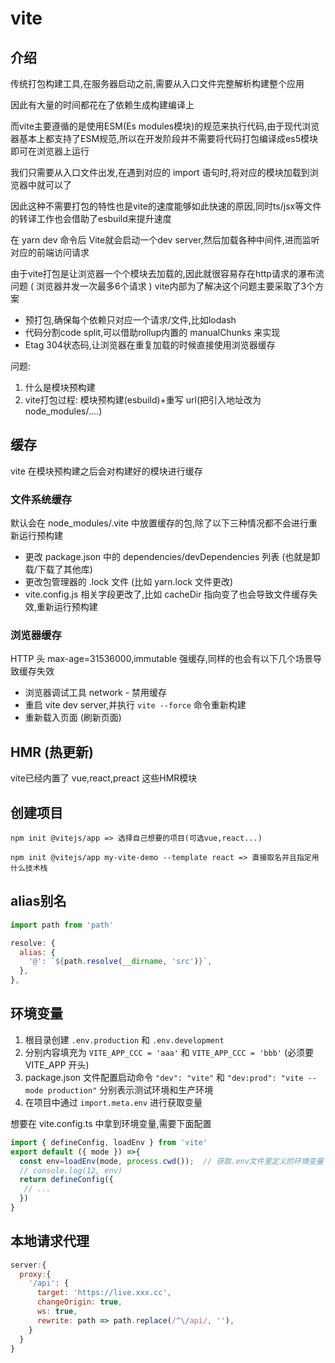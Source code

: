 # vite

## 介绍
传统打包构建工具,在服务器启动之前,需要从入口文件完整解析构建整个应用

因此有大量的时间都花在了依赖生成构建编译上

而vite主要遵循的是使用ESM(Es modules模块)的规范来执行代码,由于现代浏览器基本上都支持了ESM规范,所以在开发阶段并不需要将代码打包编译成es5模块即可在浏览器上运行

我们只需要从入口文件出发,在遇到对应的 import 语句时,将对应的模块加载到浏览器中就可以了

因此这种不需要打包的特性也是vite的速度能够如此快速的原因,同时ts/jsx等文件的转译工作也会借助了esbuild来提升速度

在 yarn dev 命令后 Vite就会启动一个dev server,然后加载各种中间件,进而监听对应的前端访问请求

由于vite打包是让浏览器一个个模块去加载的,因此就很容易存在http请求的瀑布流问题 ( 浏览器并发一次最多6个请求 ) vite内部为了解决这个问题主要采取了3个方案
+ 预打包,确保每个依赖只对应一个请求/文件,比如lodash
+ 代码分割code split,可以借助rollup内置的 manualChunks 来实现
+ Etag 304状态码,让浏览器在重复加载的时候直接使用浏览器缓存

问题:
1. 什么是模块预构建
2. vite打包过程: 模块预构建(esbuild)+重写 url(把引入地址改为 node_modules/....)


## 缓存
vite 在模块预构建之后会对构建好的模块进行缓存
### 文件系统缓存
默认会在 node_modules/.vite 中放置缓存的包,除了以下三种情况都不会进行重新运行预构建
+ 更改 package.json 中的 dependencies/devDependencies 列表 (也就是卸载/下载了其他库)
+ 更改包管理器的 .lock 文件 (比如 yarn.lock 文件更改)
+ vite.config.js 相关字段更改了,比如 cacheDir 指向变了也会导致文件缓存失效,重新运行预构建

### 浏览器缓存
HTTP 头 max-age=31536000,immutable 强缓存,同样的也会有以下几个场景导致缓存失效
+ 浏览器调试工具 network - 禁用缓存
+ 重启 vite dev server,并执行 `vite --force` 命令重新构建
+ 重新载入页面 (刷新页面)

## HMR (热更新)
vite已经内置了 vue,react,preact 这些HMR模块



## 创建项目
```
npm init @vitejs/app => 选择自己想要的项目(可选vue,react...)

npm init @vitejs/app my-vite-demo --template react => 直接取名并且指定用什么技术栈
```

## alias别名
``` js
import path from 'path'

resolve: {
  alias: {
    '@': `${path.resolve(__dirname, 'src')}`,
  },
},
```

## 环境变量
1. 根目录创建 `.env.production` 和 `.env.development`
2. 分别内容填充为 `VITE_APP_CCC = 'aaa'` 和 `VITE_APP_CCC = 'bbb'` (必须要 VITE_APP 开头)
3. package.json 文件配置启动命令 `"dev": "vite"` 和 `"dev:prod": "vite --mode production"` 分别表示测试环境和生产环境
4. 在项目中通过 `import.meta.env` 进行获取变量

想要在 vite.config.ts 中拿到环境变量,需要下面配置
``` js
import { defineConfig, loadEnv } from 'vite'
export default ({ mode }) =>{
  const env=loadEnv(mode, process.cwd());  // 获取.env文件里定义的环境变量
  // console.log(12, env)
  return defineConfig({
   // ...
  })
}
```

## 本地请求代理
``` js
server:{
  proxy:{
    '/api': {
      target: 'https://live.xxx.cc',
      changeOrigin: true,
      ws: true,
      rewrite: path => path.replace(/^\/api/, ''),
    }
  }
}
```